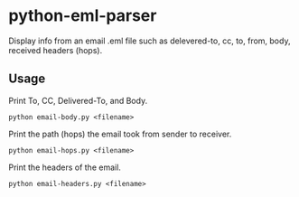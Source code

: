 # python-eml-parser
Display info from an email .eml file such as delevered-to, cc, to, from, body, received headers (hops).

## Usage
Print To, CC, Delivered-To, and Body.
    
    python email-body.py <filename>
  
Print the path (hops) the email took from sender to receiver.
    
    python email-hops.py <filename>

Print the headers of the email.

    python email-headers.py <filename>

